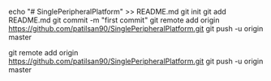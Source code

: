 echo "# SinglePeripheralPlatform" >> README.md
git init
git add README.md
git commit -m "first commit"
git remote add origin https://github.com/patilsan90/SinglePeripheralPlatform.git
git push -u origin master

git remote add origin https://github.com/patilsan90/SinglePeripheralPlatform.git
git push -u origin master

